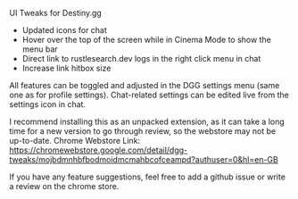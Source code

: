 UI Tweaks for Destiny.gg

- Updated icons for chat
- Hover over the top of the screen while in Cinema Mode to show the menu bar
- Direct link to rustlesearch.dev logs in the right click menu in chat
- Increase link hitbox size

All features can be toggled and adjusted in the DGG settings menu (same one as for profile settings).
Chat-related settings can be edited live from the settings icon in chat.

I recommend installing this as an unpacked extension, as it can take a long time for a new version to go through review, so the webstore may not be up-to-date.
Chrome Webstore Link: https://chromewebstore.google.com/detail/dgg-tweaks/mojbdmnhbfbodmoidmcmahbcofceampd?authuser=0&hl=en-GB

If you have any feature suggestions, feel free to add a github issue or write a review on the chrome store.
